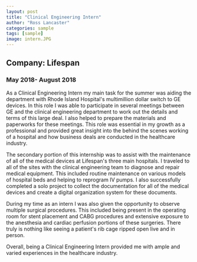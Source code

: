 ```yaml
---
layout: post
title: "Clinical Engineering Intern"
author: "Ross Lancaster"
categories: sample
tags: [sample]
image: intern.JPG
---
```


## Company: Lifespan
### May 2018- August 2018

As a Clinical Engineering Intern my main task for the summer was aiding the department with Rhode Island Hospital's multimillion dollar switch to GE devices. In this role I was able to participate in several meetings between GE and the clinical engineering department to work out the details and terms of this large deal. I also helped to prepare the materials and paperworks for these meetings. This role was essential in my growth as a professional and provided great insight into the behind the scenes working of a hospital and how business deals are conducted in the healthcare industry. 

The secondary portion of this internship was to assist with the maintenance of all of the medical devices at Lifespan's three main hospitals. I traveled to all of the sites with the clinical engineering team to diagnose and repair medical equipment. This included routine maintenance on various models of hospital beds and helping to reprogram IV pumps. I also successfully completed a solo project to collect the documentation for all of the medical devices and create a digital organization system for these documents. 

During my time as an intern I was also given the opportunity to observe multiple surgical procedures. This included being present in the operating room for stent placement and CABG procedures and extensive exposure to the anesthesia and cardiac perfusion portions of these surgeries. There truly is nothing like seeing a patient's rib cage ripped open live and in person. 

Overall, being a Clinical Engineering Intern provided me with ample and varied experiences in the healthcare industry. 

